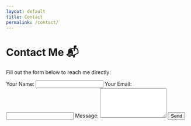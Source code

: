 ```yaml
---
layout: default
title: Contact
permalink: /contact/
---
```


# Contact Me 📬

Fill out the form below to reach me directly:

<form action="https://formspree.io/f/xandkjvq" method="POST" class="space-y-4">
  <label>
    Your Name:
    <input type="text" name="name" class="border p-2 w-full" required>
  </label>

  <label>
    Your Email:
    <input type="email" name="_replyto" class="border p-2 w-full" required>
  </label>

  <label>
    Message:
    <textarea name="message" rows="5" class="border p-2 w-full" required></textarea>
  </label>

  <button type="submit" class="bg-blue-600 text-white px-4 py-2 rounded">
    Send
  </button>
</form>
